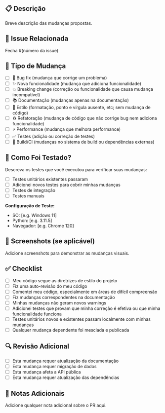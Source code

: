 ## 📋 Descrição

Breve descrição das mudanças propostas.

## 🔗 Issue Relacionada

Fecha #(número da issue)

## 🔄 Tipo de Mudança

- [ ] 🐛 Bug fix (mudança que corrige um problema)
- [ ] ✨ Nova funcionalidade (mudança que adiciona funcionalidade)
- [ ] 💥 Breaking change (correção ou funcionalidade que causa mudança incompatível)
- [ ] 📚 Documentação (mudanças apenas na documentação)
- [ ] 🎨 Estilo (formatação, ponto e vírgula ausente, etc; sem mudança de código)
- [ ] ♻️ Refatoração (mudança de código que não corrige bug nem adiciona funcionalidade)
- [ ] ⚡ Performance (mudança que melhora performance)
- [ ] ✅ Testes (adição ou correção de testes)
- [ ] 🔧 Build/CI (mudanças no sistema de build ou dependências externas)

## 🧪 Como Foi Testado?

Descreva os testes que você executou para verificar suas mudanças:

- [ ] Testes unitários existentes passaram
- [ ] Adicionei novos testes para cobrir minhas mudanças
- [ ] Testes de integração
- [ ] Testes manuais

**Configuração de Teste:**
- SO: [e.g. Windows 11]
- Python: [e.g. 3.11.5]
- Navegador: [e.g. Chrome 120]

## 📸 Screenshots (se aplicável)

Adicione screenshots para demonstrar as mudanças visuais.

## ✅ Checklist

- [ ] Meu código segue as diretrizes de estilo do projeto
- [ ] Fiz uma auto-revisão do meu código
- [ ] Comentei meu código, especialmente em áreas de difícil compreensão
- [ ] Fiz mudanças correspondentes na documentação
- [ ] Minhas mudanças não geram novos warnings
- [ ] Adicionei testes que provam que minha correção é efetiva ou que minha funcionalidade funciona
- [ ] Testes unitários novos e existentes passam localmente com minhas mudanças
- [ ] Qualquer mudança dependente foi mesclada e publicada

## 🔍 Revisão Adicional

- [ ] Esta mudança requer atualização da documentação
- [ ] Esta mudança requer migração de dados
- [ ] Esta mudança afeta a API pública
- [ ] Esta mudança requer atualização das dependências

## 📝 Notas Adicionais

Adicione qualquer nota adicional sobre o PR aqui.

